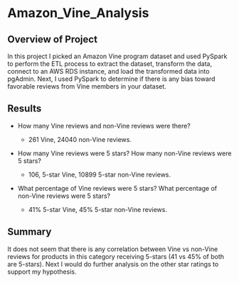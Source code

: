 # Amazon_Vine_Analysis

##  Overview of Project
In this project I picked an Amazon Vine program dataset and used PySpark to perform the ETL process to extract the dataset, transform the data, connect to an AWS RDS instance, and load the transformed data into pgAdmin. Next, I used PySpark to determine if there is any bias toward favorable reviews from Vine members in your dataset. 

## Results
- How many Vine reviews and non-Vine reviews were there?
  - 261 Vine, 24040 non-Vine reviews. 

- How many Vine reviews were 5 stars? How many non-Vine reviews were 5 stars?
  - 106, 5-star Vine, 10899 5-star non-Vine reviews. 

- What percentage of Vine reviews were 5 stars? What percentage of non-Vine reviews were 5 stars?
  - 41% 5-star Vine, 45% 5-star non-Vine reviews. 

## Summary
It does not seem that there is any correlation between Vine vs non-Vine reviews for products in this category receiving 5-stars (41 vs 45% of both are 5-stars). Next I would do further analysis on the other star ratings to support my hypothesis. 
